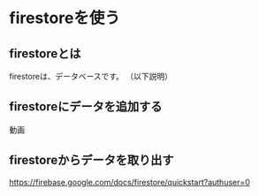 # firestoreを使う

## firestoreとは
firestoreは、データベースです。
（以下説明）

## firestoreにデータを追加する

動画

## firestoreからデータを取り出す

https://firebase.google.com/docs/firestore/quickstart?authuser=0